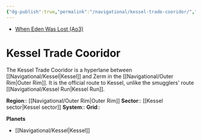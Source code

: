 ```yaml
---
{"dg-publish":true,"permalink":"/navigational/kessel-trade-cooridor/","tags":["map","hyperlane"],"dgHomeLink":false}
---
```


- [When Eden Was Lost (Ao3)](https://archiveofourown.org/works/19334440/chapters/45992584)
# Kessel Trade Cooridor
The Kessel Trade Cooridor is a hyperlane between [[Navigational/Kessel\|Kessel]] and Zerm in the [[Navigational/Outer Rim\|Outer Rim]]. It is the official route to Kessel, unlike the smugglers' route [[Navigational/Kessel Run\|Kessel Run]].

**Region**::  [[Navigational/Outer Rim\|Outer Rim]]
**Sector**::  [[Kessel sector\|Kessel sector]]
**System**::
**Grid**::

**Planets**
- [[Navigational/Kessel\|Kessel]]
